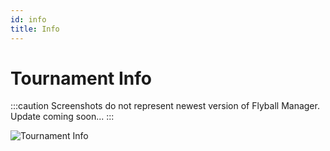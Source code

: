 ```yaml
---
id: info
title: Info
---
```


# Tournament Info

:::caution
Screenshots do not represent newest version of Flyball Manager. Update coming soon...
:::

![Tournament Info](/img/tournament-info-main.svg)
